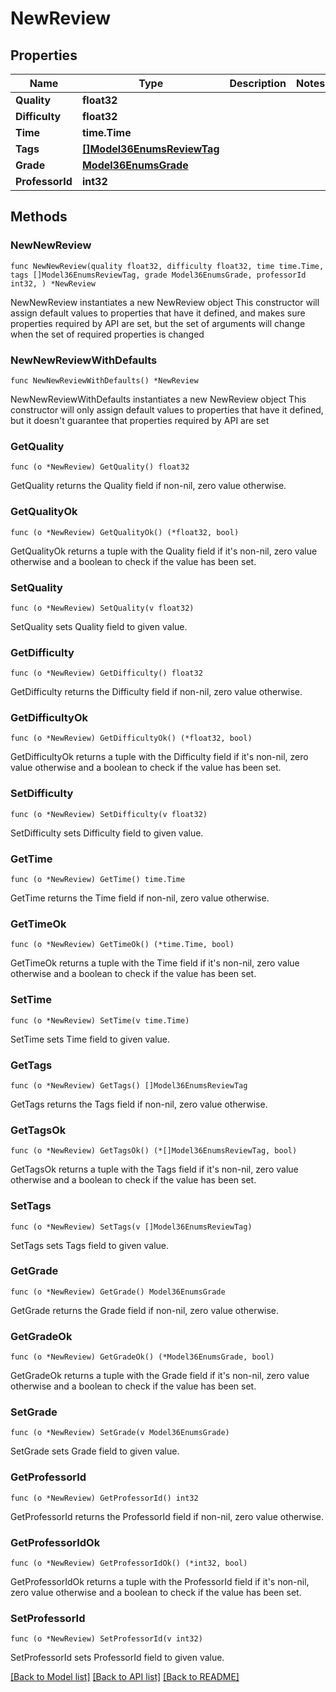 # NewReview

## Properties

Name | Type | Description | Notes
------------ | ------------- | ------------- | -------------
**Quality** | **float32** |  | 
**Difficulty** | **float32** |  | 
**Time** | **time.Time** |  | 
**Tags** | [**[]Model36EnumsReviewTag**](Model36EnumsReviewTag.md) |  | 
**Grade** | [**Model36EnumsGrade**](36EnumsGrade.md) |  | 
**ProfessorId** | **int32** |  | 

## Methods

### NewNewReview

`func NewNewReview(quality float32, difficulty float32, time time.Time, tags []Model36EnumsReviewTag, grade Model36EnumsGrade, professorId int32, ) *NewReview`

NewNewReview instantiates a new NewReview object
This constructor will assign default values to properties that have it defined,
and makes sure properties required by API are set, but the set of arguments
will change when the set of required properties is changed

### NewNewReviewWithDefaults

`func NewNewReviewWithDefaults() *NewReview`

NewNewReviewWithDefaults instantiates a new NewReview object
This constructor will only assign default values to properties that have it defined,
but it doesn't guarantee that properties required by API are set

### GetQuality

`func (o *NewReview) GetQuality() float32`

GetQuality returns the Quality field if non-nil, zero value otherwise.

### GetQualityOk

`func (o *NewReview) GetQualityOk() (*float32, bool)`

GetQualityOk returns a tuple with the Quality field if it's non-nil, zero value otherwise
and a boolean to check if the value has been set.

### SetQuality

`func (o *NewReview) SetQuality(v float32)`

SetQuality sets Quality field to given value.


### GetDifficulty

`func (o *NewReview) GetDifficulty() float32`

GetDifficulty returns the Difficulty field if non-nil, zero value otherwise.

### GetDifficultyOk

`func (o *NewReview) GetDifficultyOk() (*float32, bool)`

GetDifficultyOk returns a tuple with the Difficulty field if it's non-nil, zero value otherwise
and a boolean to check if the value has been set.

### SetDifficulty

`func (o *NewReview) SetDifficulty(v float32)`

SetDifficulty sets Difficulty field to given value.


### GetTime

`func (o *NewReview) GetTime() time.Time`

GetTime returns the Time field if non-nil, zero value otherwise.

### GetTimeOk

`func (o *NewReview) GetTimeOk() (*time.Time, bool)`

GetTimeOk returns a tuple with the Time field if it's non-nil, zero value otherwise
and a boolean to check if the value has been set.

### SetTime

`func (o *NewReview) SetTime(v time.Time)`

SetTime sets Time field to given value.


### GetTags

`func (o *NewReview) GetTags() []Model36EnumsReviewTag`

GetTags returns the Tags field if non-nil, zero value otherwise.

### GetTagsOk

`func (o *NewReview) GetTagsOk() (*[]Model36EnumsReviewTag, bool)`

GetTagsOk returns a tuple with the Tags field if it's non-nil, zero value otherwise
and a boolean to check if the value has been set.

### SetTags

`func (o *NewReview) SetTags(v []Model36EnumsReviewTag)`

SetTags sets Tags field to given value.


### GetGrade

`func (o *NewReview) GetGrade() Model36EnumsGrade`

GetGrade returns the Grade field if non-nil, zero value otherwise.

### GetGradeOk

`func (o *NewReview) GetGradeOk() (*Model36EnumsGrade, bool)`

GetGradeOk returns a tuple with the Grade field if it's non-nil, zero value otherwise
and a boolean to check if the value has been set.

### SetGrade

`func (o *NewReview) SetGrade(v Model36EnumsGrade)`

SetGrade sets Grade field to given value.


### GetProfessorId

`func (o *NewReview) GetProfessorId() int32`

GetProfessorId returns the ProfessorId field if non-nil, zero value otherwise.

### GetProfessorIdOk

`func (o *NewReview) GetProfessorIdOk() (*int32, bool)`

GetProfessorIdOk returns a tuple with the ProfessorId field if it's non-nil, zero value otherwise
and a boolean to check if the value has been set.

### SetProfessorId

`func (o *NewReview) SetProfessorId(v int32)`

SetProfessorId sets ProfessorId field to given value.



[[Back to Model list]](../README.md#documentation-for-models) [[Back to API list]](../README.md#documentation-for-api-endpoints) [[Back to README]](../README.md)



